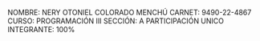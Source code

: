 NOMBRE: NERY OTONIEL COLORADO MENCHÚ
CARNET: 9490-22-4867
CURSO: PROGRAMACIÓN III
SECCIÓN: A
PARTICIPACIÓN UNICO INTEGRANTE: 100%
